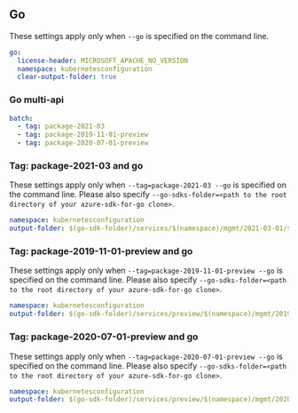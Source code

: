 ## Go

These settings apply only when `--go` is specified on the command line.

```yaml $(go)
go:
  license-header: MICROSOFT_APACHE_NO_VERSION
  namespace: kubernetesconfiguration
  clear-output-folder: true
```

### Go multi-api 

``` yaml $(go) && $(multiapi) 
batch: 
  - tag: package-2021-03
  - tag: package-2019-11-01-preview 
  - tag: package-2020-07-01-preview
``` 

### Tag: package-2021-03 and go

These settings apply only when `--tag=package-2021-03 --go` is specified on the command line.
Please also specify `--go-sdks-folder=<path to the root directory of your azure-sdk-for-go clone>`.

```yaml $(tag) == 'package-2021-03' && $(go)
namespace: kubernetesconfiguration
output-folder: $(go-sdk-folder)/services/$(namespace)/mgmt/2021-03-01/$(namespace)
```

### Tag: package-2019-11-01-preview and go

These settings apply only when `--tag=package-2019-11-01-preview --go` is specified on the command line.
Please also specify `--go-sdks-folder=<path to the root directory of your azure-sdk-for-go clone>`.

```yaml $(tag) == 'package-2019-11-01-preview' && $(go)
namespace: kubernetesconfiguration
output-folder: $(go-sdk-folder)/services/preview/$(namespace)/mgmt/2019-11-01-preview/$(namespace)
```
### Tag: package-2020-07-01-preview and go

These settings apply only when `--tag=package-2020-07-01-preview --go` is specified on the command line.
Please also specify `--go-sdks-folder=<path to the root directory of your azure-sdk-for-go clone>`.

```yaml $(tag) == 'package-2020-07-01-preview' && $(go)
namespace: kubernetesconfiguration
output-folder: $(go-sdk-folder)/services/preview/$(namespace)/mgmt/2020-07-01-preview/$(namespace)
```

